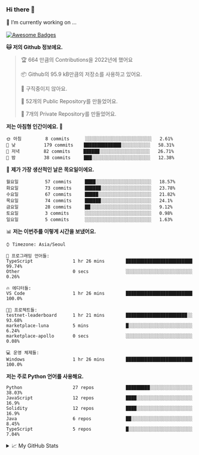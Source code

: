 ### Hi there 👋 
🔭 I’m currently working on ... </br></br>
[![Awesome Badges](https://img.shields.io/badge/Introduce-EN-green.svg)](https://github.com/tlatkdgus1/tlatkdgus1/blob/main/README.md.en)

<!--START_SECTION:waka-->
**🐱 저의 Github 정보에요.** 

> 🏆 664 만큼의 Contributions을 2022년에 했어요
 > 
> 📦 Github의 95.9 kB만큼의 저장소를 사용하고 있어요. 
 > 
> 🚫 구직중이지 않아요.
 > 
> 📜 52개의 Public Repository를 만들었어요. 
 > 
> 🔑 7개의 Private Repository를 만들었어요.  

**저는 아침형 인간이에요. 🐤** 

```text
🌞 아침         8 commits      ░░░░░░░░░░░░░░░░░░░░░░░░░   2.61% 
🌆 낮　         179 commits    ██████████████░░░░░░░░░░░   58.31% 
🌃 저녁         82 commits     ██████░░░░░░░░░░░░░░░░░░░   26.71% 
🌙 밤　         38 commits     ███░░░░░░░░░░░░░░░░░░░░░░   12.38%

```
📅 **제가 가장 생산적인 날은 목요일이에요.** 

```text
월요일          57 commits     ████░░░░░░░░░░░░░░░░░░░░░   18.57% 
화요일          73 commits     ██████░░░░░░░░░░░░░░░░░░░   23.78% 
수요일          67 commits     █████░░░░░░░░░░░░░░░░░░░░   21.82% 
목요일          74 commits     ██████░░░░░░░░░░░░░░░░░░░   24.1% 
금요일          28 commits     ██░░░░░░░░░░░░░░░░░░░░░░░   9.12% 
토요일          3 commits      ░░░░░░░░░░░░░░░░░░░░░░░░░   0.98% 
일요일          5 commits      ░░░░░░░░░░░░░░░░░░░░░░░░░   1.63%

```


📊 **저는 이번주를 이렇게 시간을 보냈어요.** 

```text
⌚︎ Timezone: Asia/Seoul

💬 프로그래밍 언어들: 
TypeScript               1 hr 26 mins        █████████████████████████   99.74% 
Other                    0 secs              ░░░░░░░░░░░░░░░░░░░░░░░░░   0.26%

🔥 에디터들: 
VS Code                  1 hr 26 mins        █████████████████████████   100.0%

🐱‍💻 프로젝트들: 
testnet-leaderboard      1 hr 21 mins        ███████████████████████░░   93.68% 
marketplace-luna         5 mins              █░░░░░░░░░░░░░░░░░░░░░░░░   6.24% 
marketplace-apollo       0 secs              ░░░░░░░░░░░░░░░░░░░░░░░░░   0.08%

💻 운영 체제들: 
Windows                  1 hr 26 mins        █████████████████████████   100.0%

```

**저는 주로 Python 언어를 사용해요.** 

```text
Python                   27 repos            █████████░░░░░░░░░░░░░░░░   38.03% 
JavaScript               12 repos            ████░░░░░░░░░░░░░░░░░░░░░   16.9% 
Solidity                 12 repos            ████░░░░░░░░░░░░░░░░░░░░░   16.9% 
Java                     6 repos             ██░░░░░░░░░░░░░░░░░░░░░░░   8.45% 
TypeScript               5 repos             █░░░░░░░░░░░░░░░░░░░░░░░░   7.04%

```



<!--END_SECTION:waka-->

<details>
<summary>📈 My GitHub Stats</summary>
<p align="center"> <img src="https://github-readme-stats.vercel.app/api?username=tlatkdgus1&show_icons=true" alt="tlatkdgus1" />
</details>
